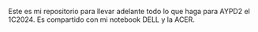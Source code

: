Este es mi repositorio para llevar adelante todo lo que haga para AYPD2 el 1C2024. Es compartido con mi notebook DELL y la ACER.
